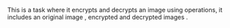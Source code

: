 This is a task where it encrypts and decrypts an image using operations, it includes an original image , encrypted and decrypted images .
